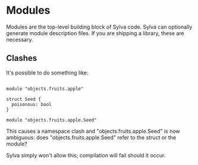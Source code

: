 # Modules

Modules are the top-level building block of Sylva code.  Sylva can optionally
generate module description files.  If you are shipping a library, these are
necessary.

## Clashes

It's possible to do something like:

```sylva

module "objects.fruits.apple"

struct Seed {
  poisonous: bool
}

module "objects.fruits.apple.Seed"

```

This causes a namespace clash and "objects.fruits.apple.Seed" is now ambiguous:
does "objects.fruits.apple.Seed" refer to the struct or the module?

Sylva simply won't allow this; compilation will fail should it occur.
